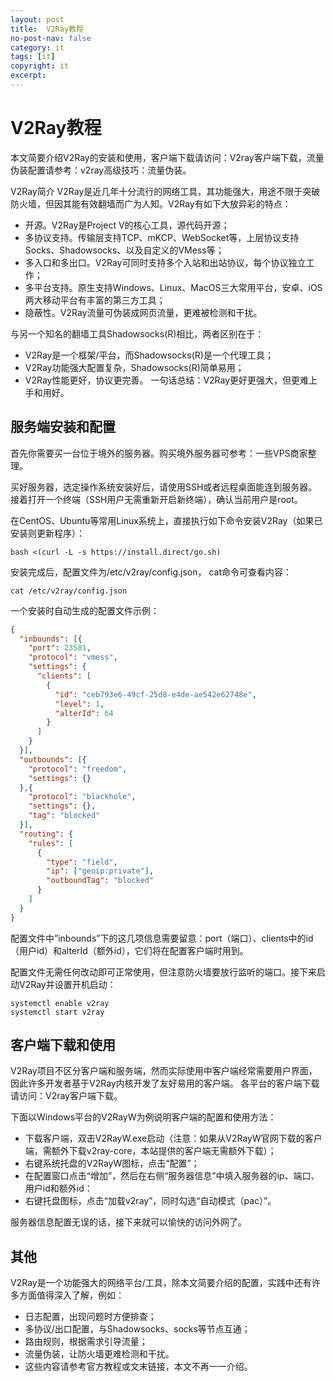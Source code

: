 ```yaml
---
layout: post
title:  V2Ray教程
no-post-nav: false
category: it
tags: [it]
copyright: it
excerpt: 
---
```




# V2Ray教程

本文简要介绍V2Ray的安装和使用，客户端下载请访问：V2ray客户端下载，流量伪装配置请参考：v2ray高级技巧：流量伪装。

V2Ray简介
V2Ray是近几年十分流行的网络工具，其功能强大，用途不限于突破防火墙，但因其能有效翻墙而广为人知。V2Ray有如下大放异彩的特点：

- 开源。V2Ray是Project V的核心工具，源代码开源；
- 多协议支持。传输层支持TCP、mKCP、WebSocket等，上层协议支持Socks、Shadowsocks、以及自定义的VMess等；
- 多入口和多出口。V2Ray可同时支持多个入站和出站协议，每个协议独立工作；
- 多平台支持。原生支持Windows、Linux、MacOS三大常用平台，安卓、iOS两大移动平台有丰富的第三方工具；
- 隐蔽性。V2Ray流量可伪装成网页流量，更难被检测和干扰。

与另一个知名的翻墙工具Shadowsocks(R)相比，两者区别在于：

- V2Ray是一个框架/平台，而Shadowsocks(R)是一个代理工具；
- V2Ray功能强大配置复杂，Shadowsocks(R)简单易用；
- V2Ray性能更好，协议更完善。
一句话总结：V2Ray更好更强大，但更难上手和用好。

## 服务端安装和配置
首先你需要买一台位于境外的服务器。购买境外服务器可参考：一些VPS商家整理。

买好服务器，选定操作系统安装好后，请使用SSH或者远程桌面能连到服务器。
接着打开一个终端（SSH用户无需重新开启新终端），确认当前用户是root。

在CentOS、Ubuntu等常用Linux系统上，直接执行如下命令安装V2Ray（如果已安装则更新程序）：
```
bash <(curl -L -s https://install.direct/go.sh)
```
安装完成后，配置文件为/etc/v2ray/config.json，
cat命令可查看内容：
```
cat /etc/v2ray/config.json
```
一个安装时自动生成的配置文件示例：
```json
{
  "inbounds": [{
    "port": 23581,
    "protocol": "vmess",
    "settings": {
      "clients": [
        {
          "id": "ceb793e6-49cf-25d8-e4de-ae542e62748e",
          "level": 1,
          "alterId": 64
        }
      ]
    }
  }],
  "outbounds": [{
    "protocol": "freedom",
    "settings": {}
  },{
    "protocol": "blackhole",
    "settings": {},
    "tag": "blocked"
  }],
  "routing": {
    "rules": [
      {
        "type": "field",
        "ip": ["geoip:private"],
        "outboundTag": "blocked"
      }
    ]
  }
}
```
配置文件中”inbounds”下的这几项信息需要留意：port（端口）、clients中的id（用户id）和alterId（额外id），它们将在配置客户端时用到。

配置文件无需任何改动即可正常使用，但注意防火墙要放行监听的端口。接下来启动V2Ray并设置开机启动：
```
systemctl enable v2ray
systemctl start v2ray
```

## 客户端下载和使用
V2Ray项目不区分客户端和服务端，然而实际使用中客户端经常需要用户界面，因此许多开发者基于V2Ray内核开发了友好易用的客户端。
各平台的客户端下载请访问：V2ray客户端下载。

下面以Windows平台的V2RayW为例说明客户端的配置和使用方法：

- 下载客户端，双击V2RayW.exe启动（注意：如果从V2RayW官网下载的客户端，需额外下载v2ray-core，本站提供的客户端无需额外下载）；
- 右键系统托盘的V2RayW图标，点击“配置”；
- 在配置窗口点击“增加”，然后在右侧“服务器信息”中填入服务器的ip、端口、用户id和额外id： 
- 右键托盘图标，点击“加载v2ray”，同时勾选“自动模式（pac）”。

服务器信息配置无误的话，接下来就可以愉快的访问外网了。

## 其他
V2Ray是一个功能强大的网络平台/工具，除本文简要介绍的配置，实践中还有许多方面值得深入了解，例如：

- 日志配置，出现问题时方便排查；
- 多协议/出口配置，与Shadowsocks、socks等节点互通；
- 路由规则，根据需求引导流量；
- 流量伪装，让防火墙更难检测和干扰。
- 这些内容请参考官方教程或文末链接，本文不再一一介绍。